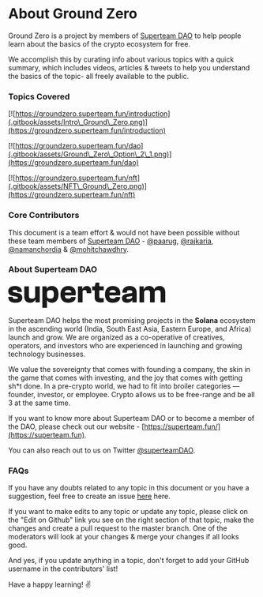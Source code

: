 # About Ground Zero



Ground Zero is a project by members of [Superteam DAO](https://superteam.fun) to help people learn about the basics of the crypto ecosystem for free.

We accomplish this by curating info about various topics with a quick summary, which includes videos, articles & tweets to help you understand the basics of the topic- all freely available to the public.

### Topics Covered

[![https://groundzero.superteam.fun/introduction](.gitbook/assets/Intro\_Ground\_Zero.png)](https://groundzero.superteam.fun/introduction)

[![https://groundzero.superteam.fun/dao](.gitbook/assets/Ground\_Zero\_Option\_2\_1.png)](https://groundzero.superteam.fun/dao)

[![https://groundzero.superteam.fun/nft](.gitbook/assets/NFT\_Ground\_Zero.png)](https://groundzero.superteam.fun/nft)

### Core Contributors

This document is a team effort & would not have been possible without these team members of [Superteam DAO](https://superteam.fun) - [@paarug](https://github.com/paarug), [@rajkaria](https://github.com/rajkaria), [@namanchordia](https://github.com/namanchordia) & [@mohitchawdhry](https://github.com/mohitchawdhry).

### About Superteam DAO

![](.gitbook/assets/superteam.png)

Superteam DAO helps the most promising projects in the **Solana** ecosystem in the ascending world (India, South East Asia, Eastern Europe, and Africa) launch and grow. We are organized as a co-operative of creatives, operators, and investors who are experienced in launching and growing technology businesses.

We value the sovereignty that comes with founding a company, the skin in the game that comes with investing, and the joy that comes with getting sh\*t done. In a pre-crypto world, we had to fit into broiler categories — founder, investor, or employee. Crypto allows us to be free-range and be all 3 at the same time.

If you want to know more about Superteam DAO or to become a member of the DAO, please check out our website - [https://superteam.fun/](https://superteam.fun).

You can also reach out to us on Twitter [@superteamDAO](https://twitter.com/SuperteamDAO).

### FAQs

If you have any doubts related to any topic in this document or you have a suggestion, feel free to create an issue [here](https://github.com/SuperteamDAO/ground-zero/issues) here.

If you want to make edits to any topic or update any topic, please click on the "Edit on Github" link you see on the right section of that topic, make the changes and create a pull request to the master branch. One of the moderators will look at your changes & merge your changes if all looks good.

And yes, if you update anything in a topic, don't forget to add your GitHub username in the contributors' list!

Have a happy learning! ✌️
